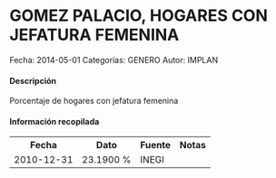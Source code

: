 GOMEZ PALACIO, HOGARES CON JEFATURA FEMENINA
=====

Fecha: 2014-05-01
Categorías: GENERO
Autor: IMPLAN

#### Descripción

Porcentaje de hogares con jefatura femenina

#### Información recopilada

<table class="table table-hover table-bordered">
  <tr><th>Fecha</th><th>Dato</th><th>Fuente</th><th>Notas</th></tr>
  <tr><td>2010-12-31</td><td>23.1900 %</td><td>INEGI</td><td></td></tr>
</table>

